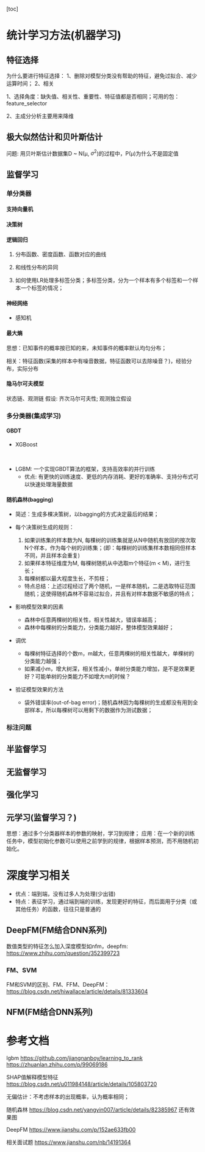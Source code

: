 [toc]

# 统计学习方法(机器学习)

## 特征选择
为什么要进行特征选择：
1、删除对模型分类没有帮助的特征，避免过拟合、减少运算时间；
2、相关

1、选择角度：缺失值、相关性、重要性、特征值都是否相同；可用的包：feature_selector

2、主成分分析主要用来降维

## 极大似然估计和贝叶斯估计
问题: 用贝叶斯估计数据集D ~ N(μ, $\sigma^2$)的过程中，P(μ)为什么不是固定值

## 监督学习

### 单分类器

#### 支持向量机


#### 决策树


#### 逻辑回归
1. 分布函数、密度函数、函数对应的曲线

2. 和线性分布的异同

3. 如何使用LR处理多标签分类；多标签分类，分为一个样本有多个标签和一个样本一个标签的情况；


#### 神经网络

- 感知机

#### 最大熵

思想：已知事件的概率按已知的来，未知事件的概率默认均匀分布；

相关：特征函数(采集的样本中有噪音数据，特征函数可以去除噪音？)，经验分布，实际分布

#### 隐马尔可夫模型
状态链、观测链
假设: 齐次马尔可夫性; 观测独立假设

### 多分类器(集成学习)

#### GBDT
- XGBoost

<br>

- LGBM: 一个实现GBDT算法的框架，支持高效率的并行训练
  - 优点: 有更快的训练速度、更低的内存消耗、更好的准确率、支持分布式可以快速处理海量数据


#### 随机森林(bagging)

- 简述：生成多棵决策树，以bagging的方式决定最后的结果；
  <br>

- 每个决策树生成的规则：
  1. 如果训练集的样本数为N, 每棵树的训练集就是从N中随机有放回的按次取N个样本，作为每个树的训练集；(即：每棵树的训练集样本数相同但样本不同，并且样本会重复)
  2. 如果样本特征维度为M, 每棵树随机从中选取m个特征(m < M)，进行生长；
  3. 每棵树都以最大程度生长，不剪枝；
  - 特点总结：上述过程经过了两个随机，一是样本随机，二是选取特征范围随机；这使得随机森林不容易过拟合，并且有对样本数据不敏感的特点；
    <br>

- 影响模型效果的因素
  - 森林中任意两棵树的相关性，相关性越大，错误率越高；
  - 森林中每棵树的分类能力，分类能力越好，整体模型效果越好；

- 调优
  - 每棵树特征选择的个数m，m越大，任意两棵树的相关性越大，单棵树的分类能力越强；
  - 如果减小m，增大树深，相关性减小，单树分类能力增加，是不是效果更好？可能单树的分类能力不如增大m的时候？

- 验证模型效果的方法
  - 袋外错误率(out-of-bag error)；随机森林因为每棵树的生成都没有用到全部样本，所以每棵树可以用剩下的数据作为测试数据；


### 标注问题

## 半监督学习

## 无监督学习

## 强化学习

## 元学习(监督学习？)

思想：通过多个分类器样本的参数的映射，学习到规律；
应用：在一个新的训练任务中，模型初始化参数可以使用之前学到的规律，根据样本预测，而不用随机初始化。

# 深度学习相关

- 优点：端到端，没有过多人为处理(少出错)
- 特点：表征学习，通过端到端的训练，发现更好的特征，而后面用于分类（或其他任务）的函数，往往只是普通的

## DeepFM(FM结合DNN系列)

数值类型的特征怎么加入深度模型如nfm，deepfm: https://www.zhihu.com/question/352399723

### FM、SVM

FM和SVM的区别、FM、FFM、DeepFM：https://blog.csdn.net/hiwallace/article/details/81333604

## NFM(FM结合DNN系列)


# 参考文档
lgbm
https://github.com/jiangnanboy/learning_to_rank
https://zhuanlan.zhihu.com/p/99069186

SHAP值解释模型特征
https://blog.csdn.net/u011984148/article/details/105803720

无偏估计：不考虑样本的出现概率，认为概率相同；

随机森林
https://blog.csdn.net/yangyin007/article/details/82385967
还有效果图

DeepFM
https://www.jianshu.com/p/152ae633fb00

相关面试题
https://www.jianshu.com/nb/14191364


